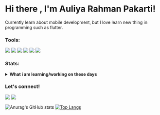 # Hi there , I'm Auliya Rahman Pakarti!
Currently learn about mobile development, but I love learn new thing in programming such as flutter.  

### Tools:
<p>
    <img src="https://img.shields.io/badge/OS-windows-blue?&logo=windows" />
    <img src="https://img.shields.io/badge/OS-ubuntu-blue?&logo=ubuntu" />
    <img src="https://img.shields.io/badge/Code-java-blue?&logo=java" />
    <img src="https://img.shields.io/badge/Code-kotlin-blue?&logo=kotlin" />
    <img src="https://img.shields.io/badge/IDE-android studio-blue?&logo=android studio" />
    <img src="https://img.shields.io/badge/Text%20Editor-Visual%20Studio%20Code-blue?&logo=visual%20studio%20code&logoColor=blue" />
</p>

### Stats:
<details>
 <summary><strong>What i am learning/working on these days</strong></summary>
    - 🔭 I’m currently undgraduated student at Institut Teknologi Telkom Surabaya </br>
    - 🌱 I’m currently learning java, kotlin, dart and UIKit </br>
    - 👯 I’m looking to collaborate on Mobile Apps. </br>
    - 😄 Pronouns: He/Him </br>
</details>

### Let's connect!
<p>
    <a href="https://www.linkedin.com/in/auliya-rahman-p-48b7ab218" target="blank"><img src="https://img.shields.io/badge/Auliya_Rahman_Pakarti-30302f?style=flat&logo=linkedin" /></a>
    <a href="mailto:rahmanpakarti221@gmail.com" target="blank"><img src="https://img.shields.io/badge/Email me_-30302f?style=flat&logo=gmail" /></a>
</p>

![Anurag's GitHub stats](https://github-readme-stats.vercel.app/api?username=rahmanpakarti22&show_icons=true&theme=radical) 
[![Top Langs](https://github-readme-stats.vercel.app/api/top-langs/?username=rahmanpakarti22&layout=compact)](https://github.com/rahmanpakarti22/github-readme-stats)
